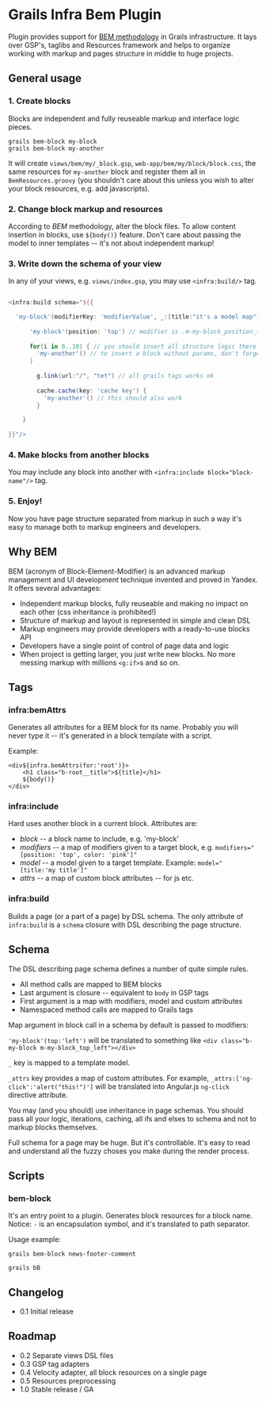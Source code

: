 Grails Infra Bem Plugin
==========================
Plugin provides support for [BEM methodology](http://bem.info/) in Grails infrastructure. It lays over GSP's,
taglibs and Resources framework and helps to organize working with markup and pages structure
in middle to huge projects.

General usage
--------------------------

### 1. Create blocks

Blocks are independent and fully reuseable markup and interface logic pieces.

```
grails bem-block my-block
grails bem-block my-another
```

It will create `views/bem/my/_block.gsp`, `web-app/bem/my/block/block.css`, the same resources for `my-another`
block and register them all in `BemResources.groovy` (you shouldn't care about this unless you wish to alter
your block resources, e.g. add javascripts).


### 2. Change block markup and resources

According to _BEM_ methodology, alter the block files. To allow content insertion in blocks, use `${body()}` feature.
Don't care about passing the model to inner templates -- it's not about independent markup!

### 3. Write down the schema of your view

In any of your views, e.g. `views/index.gsp`, you may use `<infra:build/>` tag.

```groovy

<infra:build schema="${{

  'my-block'(modifierKey: 'modifierValue', _:[title:"it's a model map"], _attrs:[onclick:"alert('root!')"]) {
  
      'my-block'(position: 'top') // modifier is .m-my-block_position_top
      
      for(i in 0..10) { // you should insert all structure logic there
        'my-another'() // to insert a block without params, don't forget to use parenthes!
      }
      
        g.link(url:"/", "tet") // all grails tags works ok
        
        cache.cache(key: 'cache key') {
          'my-another'() // this should also work
        }

    }
    
}}"/>

```

### 4. Make blocks from another blocks

You may include any block into another with `<infra:include block="block-name"/>` tag.

### 5. Enjoy!

Now you have page structure separated from markup in such a way it's easy to manage both to markup engineers and developers.


Why BEM
--------------------------

BEM (acronym of Block-Element-Modifier) is an advanced markup management and UI development technique invented and
proved in Yandex. It offers several advantages:

- Independent markup blocks, fully reuseable and making no impact on each other (css inheritance is prohibited!)
- Structure of markup and layout is represented in simple and clean DSL
- Markup engineers may provide developers with a ready-to-use blocks API
- Developers have a single point of control of page data and logic
- When project is getting larger, you just write new blocks. No more messing markup with millions `<g:if>`s and so on.

Tags
--------------------------

### infra:bemAttrs

Generates all attributes for a BEM block for its name. Probably you will never type it -- it's generated in a block template with a script.

Example:
```
<div${infra.bemAttrs(for:'root')}>
    <h1 class="b-root__title">${title}</h1>
    ${body()}
</div>
```

### infra:include

Hard uses another block in a current block. Attributes are:

- _block_ -- a block name to include, e.g. 'my-block'
- _modifiers_ -- a map of modifiers given to a target block, e.g. `modifiers="[position: 'top', color: 'pink']"`
- _model_ -- a model given to a target template. Example: `model="[title:'my title']"`
- _attrs_ -- a map of custom block attributes -- for js etc.

### infra:build

Builds a page (or a part of a page) by DSL schema. The only attribute of `infra:build` is a `schema` closure with
DSL describing the page structure.


Schema
--------------------------

The DSL describing page schema defines a number of quite simple rules.

- All method calls are mapped to BEM blocks
- Last argument is closure -- equivalent to `body` in GSP tags
- First argument is a map with modifiers, model and custom attributes
- Namespaced method calls are mapped to Grails tags

Map argument in block call in a schema by default is passed to modifiers:

`'my-block'(top:'left')` will be translated to something like `<div class="b-my-block m-my-block_top_left"></div>`

`_` key is mapped to a template model.

`_attrs` key provides a map of custom attributes. For example, `_attrs:['ng-click':'alert("this!")']` will be translated
into Angular.js `ng-click` directive attribute.

You may (and you should) use inheritance in page schemas. You should pass all your logic, iterations, caching, all ifs
and elses to schema and not to markup blocks themselves.

Full schema for a page may be huge. But it's controllable. It's easy to read and understand all the fuzzy choses you
make during the render process.

Scripts
--------------------------

### bem-block

It's an entry point to a plugin. Generates block resources for a block name. Notice: `-` is an encapsulation symbol,
and it's translated to path separator.

Usage example:

`grails bem-block news-footer-comment`

`grails bB`


Changelog
--------------------------

- 0.1 Initial release

Roadmap
--------------------------

- 0.2 Separate views DSL files
- 0.3 GSP tag adapters
- 0.4 Velocity adapter, all block resources on a single page
- 0.5 Resources preprocessing
- 1.0 Stable release / GA

